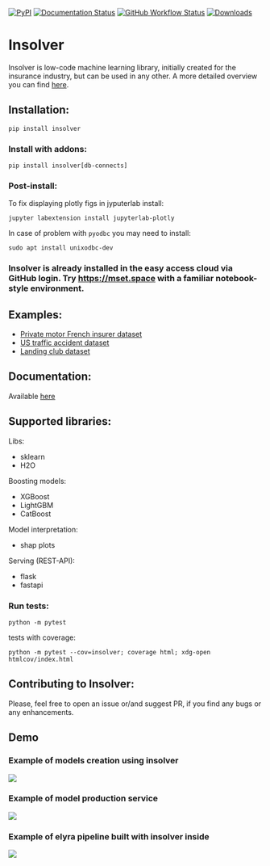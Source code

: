 [![PyPI](https://img.shields.io/pypi/v/insolver?style=flat)](https://pypi.org/project/insolver/)
[![Documentation Status](https://readthedocs.org/projects/insolver/badge/?version=latest)](https://insolver.readthedocs.io/en/latest/?badge=latest)
[![GitHub Workflow Status](https://img.shields.io/github/workflow/status/MindSetLib/Insolver/Python%20application?logo=github&label=tests)](https://github.com/MindSetLib/Insolver/actions)
[![Downloads](https://pepy.tech/badge/insolver/week)](https://pepy.tech/project/insolver)

# Insolver

Insolver is low-code machine learning library, initially created for the insurance industry, but can be used in any other. A more detailed overview you can find [here](https://insolver.readthedocs.io/en/latest/source/overview.html).

## Installation:

```shell
pip install insolver
```
### Install with addons:

```shell
pip install insolver[db-connects]
```

### Post-install:

To fix displaying plotly figs in jyputerlab install:
```shell
jupyter labextension install jupyterlab-plotly
```

In case of problem with `pyodbc` you may need to install:
```shell
sudo apt install unixodbc-dev
```
### Insolver is already installed in the easy access cloud via GitHub login. Try https://mset.space with a familiar notebook-style environment.

## Examples:

- [Private motor French insurer dataset](https://github.com/MindSetLib/Insolver/blob/master/examples/Insolver_FreMPL.ipynb)
- [US  traffic accident dataset](https://github.com/MindSetLib/Insolver/blob/master/examples/Insolver_US_Accidents.ipynb)
- [Landing club dataset](https://github.com/MindSetLib/Insolver/blob/master/examples/Insolver_LendingClub.ipynb)

## Documentation:

Available [here](https://insolver.readthedocs.io/)

## Supported libraries:

Libs:
- sklearn
- H2O

Boosting models:
- XGBoost
- LightGBM
- CatBoost

Model interpretation:
- shap plots

Serving (REST-API):
- flask
- fastapi


### Run tests:
```shell
python -m pytest
```

tests with coverage:
```shell
python -m pytest --cov=insolver; coverage html; xdg-open htmlcov/index.html
```


## Contributing to Insolver:

Please, feel free to open an issue or/and suggest PR, if you find any bugs or any enhancements.

## Demo
### Example of models creation using insolver
![](InsolverDemo.gif)

### Example of model production service
![](InsolverImplementation.gif)

### Example of elyra pipeline built with insolver inside
![](InsolverElyraPipeline.gif)

